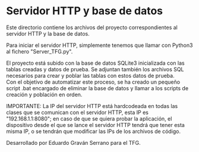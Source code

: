 # Servidor HTTP y base de datos

Este directorio contiene los archivos del proyecto correspondientes al servidor HTTP y la base de datos. 

Para iniciar el servidor HTTP, simplemente tenemos que llamar con Python3 al fichero "Server_TFG.py".

El proyecto está subido con la base de datos SQLite3 inicializada con las tablas creadas y datos de prueba. Se adjuntan también los archivos SQL necesarios para crear y poblar las tablas con estos datos de prueba.   
Con el objetivo de automatizar este proceso, se ha creado un pequeño script .bat encargado de eliminar la base de datos y llamar a los scripts de creación y población en orden.

IMPORTANTE: La IP del servidor HTTP está hardcodeada en todas las clases que se comunican con el servidor HTTP, esta IP es "192.168.1.1:8080"; en caso de que se quiera probar la aplicación, el dispositivo desde el que se lance el servidor HTTP tendrá que tener esta misma IP, o se tendrán que modificar las IPs de los archivos de código.
  
Desarrollado por Eduardo Graván Serrano para el TFG.
